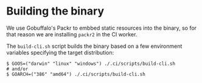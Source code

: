 # Building the binary
We use Gobuffalo's Packr to embbed static resources into the binary, so for that reason we are installing `packr2` in the CI worker.

The `build-cli.sh` script builds the binary based on a few environment variables specifying the target distribution:

```shell 
$ GOOS=("darwin" "linux" "windows") ./.ci/scripts/build-cli.sh
# and/or
$ GOARCH=("386" "amd64") ./.ci/scripts/build-cli.sh
```
